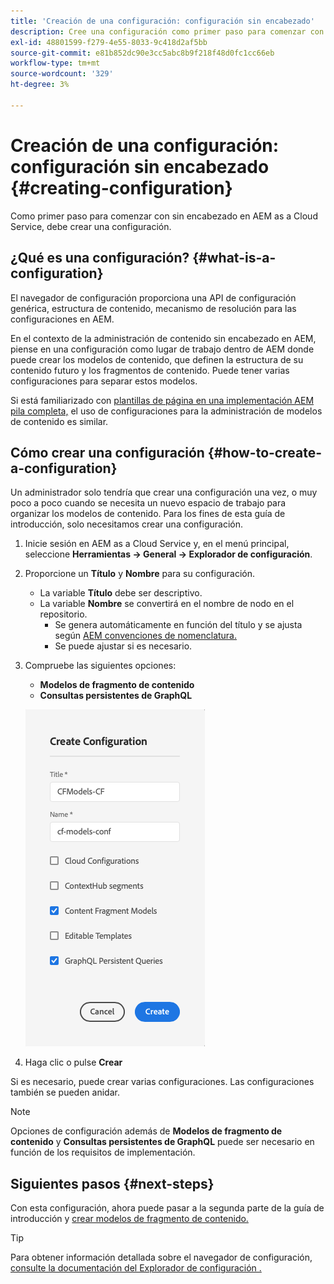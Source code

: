 ```yaml
---
title: 'Creación de una configuración: configuración sin encabezado'
description: Cree una configuración como primer paso para comenzar con sin encabezado en AEM as a Cloud Service.
exl-id: 48801599-f279-4e55-8033-9c418d2af5bb
source-git-commit: e81b852dc90e3cc5abc8b9f218f48d0fc1cc66eb
workflow-type: tm+mt
source-wordcount: '329'
ht-degree: 3%

---
```


# Creación de una configuración: configuración sin encabezado {#creating-configuration}

Como primer paso para comenzar con sin encabezado en AEM as a Cloud Service, debe crear una configuración.

## ¿Qué es una configuración? {#what-is-a-configuration}

El navegador de configuración proporciona una API de configuración genérica, estructura de contenido, mecanismo de resolución para las configuraciones en AEM.

En el contexto de la administración de contenido sin encabezado en AEM, piense en una configuración como lugar de trabajo dentro de AEM donde puede crear los modelos de contenido, que definen la estructura de su contenido futuro y los fragmentos de contenido. Puede tener varias configuraciones para separar estos modelos.

Si está familiarizado con [plantillas de página en una implementación AEM pila completa,](/help/sites-cloud/authoring/features/templates.md) el uso de configuraciones para la administración de modelos de contenido es similar.

## Cómo crear una configuración {#how-to-create-a-configuration}

Un administrador solo tendría que crear una configuración una vez, o muy poco a poco cuando se necesita un nuevo espacio de trabajo para organizar los modelos de contenido. Para los fines de esta guía de introducción, solo necesitamos crear una configuración.

1. Inicie sesión en AEM as a Cloud Service y, en el menú principal, seleccione **Herramientas -> General -> Explorador de configuración**.
1. Proporcione un **Título** y **Nombre** para su configuración.
   * La variable **Título** debe ser descriptivo.
   * La variable **Nombre** se convertirá en el nombre de nodo en el repositorio.
      * Se genera automáticamente en función del título y se ajusta según [AEM convenciones de nomenclatura.](/help/implementing/developing/introduction/naming-conventions.md)
      * Se puede ajustar si es necesario.
1. Compruebe las siguientes opciones:
   * **Modelos de fragmento de contenido**
   * **Consultas persistentes de GraphQL**

   ![Crear configuración](../assets/create-configuration.png)

1. Haga clic o pulse **Crear**

Si es necesario, puede crear varias configuraciones. Las configuraciones también se pueden anidar.

>[!NOTE]
>
>Opciones de configuración además de **Modelos de fragmento de contenido** y **Consultas persistentes de GraphQL** puede ser necesario en función de los requisitos de implementación.

## Siguientes pasos {#next-steps}

Con esta configuración, ahora puede pasar a la segunda parte de la guía de introducción y [crear modelos de fragmento de contenido.](create-content-model.md)

>[!TIP]
>
>Para obtener información detallada sobre el navegador de configuración, [consulte la documentación del Explorador de configuración .](/help/implementing/developing/introduction/configurations.md)
